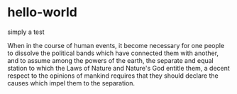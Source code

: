 # hello-world
simply a test

When in the course of human events, it become necessary for one people to dissolve the political bands which have connected them with another, and to assume among the powers of the earth, the separate and equal station to which the Laws of Nature and Nature's God entitle them, a decent respect to the opinions of mankind requires that they should declare the causes which impel them to the separation.
